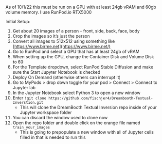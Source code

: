 As of 10/1/22 this must be run on a GPU with at least 24gb vRAM and 60gb volume memory.
I use RunPod.io RTX5000

Initial Setup:

1. Get about 20 images of a person - front, side, back, face, body
2. Crop the images so it’s just the person
3. Convert all images to 512x512 using something like [https://www.birme.net](https://www.birme.net/)
4. Go to RunPod and select a GPU that has at least 24gb of vRAM
5. When setting up the GPU, change the Container Disk and Volume Disk to 60
6. For the Template dropdown, select RunPod Stable Diffusion and make sure the Start Jupyter Notebook is checked
7. Deploy On Demand (otherwise others can interrupt it)
8. Go to MyPods > drop down toggle for your pod > Connect > Connect to Jupyter lab
9. In the Jupyter Notebook select Python 3 to open a new window
10. Enter `!git clone https://github.com/fischjer4/Dreambooth-Textual-Inverstion.git`
    - This will clone the DreamBooth Textual Inversion repo inside of your Jupyter workspace folder
11. You can discard the window used to clone now
12. Open the repo folder and double click on the orange file named `train_your_images`
    - This is going to prepopulate a new window with all of Jupyter cells filled in that is needed to run this
